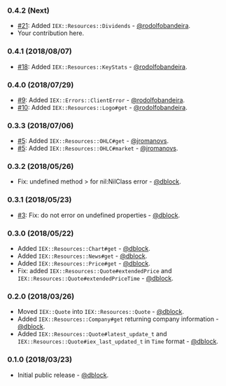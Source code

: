 ### 0.4.2 (Next)

* [#21](https://github.com/dblock/iex-ruby-client/pull/21): Added `IEX::Resources::Dividends` - [@rodolfobandeira](https://github.com/rodolfobandeira).
* Your contribution here.

### 0.4.1 (2018/08/07)

* [#18](https://github.com/dblock/iex-ruby-client/pull/18): Added `IEX::Resources::KeyStats` - [@rodolfobandeira](https://github.com/rodolfobandeira).

### 0.4.0 (2018/07/29)

* [#9](https://github.com/dblock/iex-ruby-client/pull/9): Added `IEX::Errors::ClientError` - [@rodolfobandeira](https://github.com/rodolfobandeira).
* [#10](https://github.com/dblock/iex-ruby-client/pull/10): Added `IEX::Resources::Logo#get` - [@rodolfobandeira](https://github.com/rodolfobandeira).

### 0.3.3 (2018/07/06)

* [#5](https://github.com/dblock/iex-ruby-client/pull/5): Added `IEX::Resources::OHLC#get` - [@jromanovs](https://github.com/jromanovs).
* [#5](https://github.com/dblock/iex-ruby-client/pull/5): Added `IEX::Resources::OHLC#market` - [@jromanovs](https://github.com/jromanovs).

### 0.3.2 (2018/05/26)

* Fix: undefined method > for nil:NilClass error - [@dblock](https://github.com/dblock).

### 0.3.1 (2018/05/23)

* [#3](https://github.com/dblock/iex-ruby-client/issues/3): Fix: do not error on undefined properties - [@dblock](https://github.com/dblock).

### 0.3.0 (2018/05/22)

* Added `IEX::Resources::Chart#get` - [@dblock](https://github.com/dblock).
* Added `IEX::Resources::News#get` - [@dblock](https://github.com/dblock).
* Added `IEX::Resources::Price#get` - [@dblock](https://github.com/dblock).
* Fix: added `IEX::Resources::Quote#extendedPrice` and `IEX::Resources::Quote#extendedPriceTime` - [@dblock](https://github.com/dblock).

### 0.2.0 (2018/03/26)

* Moved `IEX::Quote` into `IEX::Resources::Quote` - [@dblock](https://github.com/dblock).
* Added `IEX::Resources::Company#get` returning company information - [@dblock](https://github.com/dblock).
* Added `IEX::Resources::Quote#latest_update_t` and `IEX::Resources::Quote#iex_last_updated_t` in `Time` format - [@dblock](https://github.com/dblock).

### 0.1.0 (2018/03/23)

* Initial public release - [@dblock](https://github.com/dblock).
